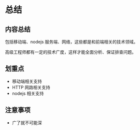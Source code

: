 # 总结

## 内容总结

包括移动端、nodejs 服务端、网络，这些都是和前端相关的技术领域。

高级工程师都有一定的技术广度，这样才能全面分析、保证排查问题。

## 划重点

- 移动端相关支持
- HTTP 网路相关支持
- nodejs 相关支持

## 注意事项

- 广了就不可能深
